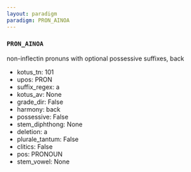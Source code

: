 ```yaml
---
layout: paradigm
paradigm: PRON_AINOA
---
```

### ` PRON_AINOA `

non-inflectin pronuns with optional possessive suffixes, back
* kotus_tn: 101
* upos: PRON
* suffix_regex: a
* kotus_av: None
* grade_dir: False
* harmony: back
* possessive: False
* stem_diphthong: None
* deletion: a
* plurale_tantum: False
* clitics: False
* pos: PRONOUN
* stem_vowel: None
